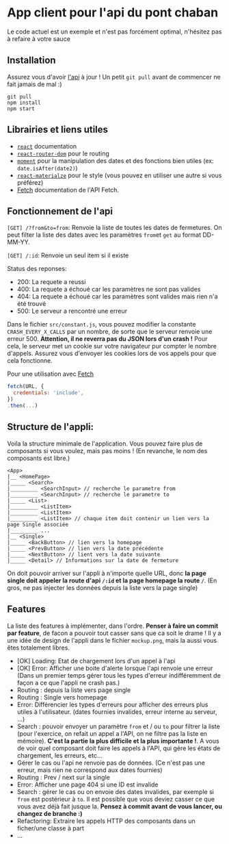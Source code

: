# App client pour l'api du pont chaban

Le code actuel est un exemple et n'est pas forcément optimal, n'hésitez pas à refaire à votre sauce

## Installation

Assurez vous d'avoir [l'api](https://github.com/papswell/apit-chaban) à jour ! Un petit `git pull` avant de commencer ne fait jamais de mal :)

```
git pull
npm install
npm start
```

## Librairies et liens utiles
- [`react`](https://reactjs.org/) documentation
- [`react-router-dom`](https://reacttraining.com/react-router/web/guides/philosophy) pour le routing
- [`moment`](https://momentjs.com/docs/) pour la manipulation des dates et des fonctions bien utiles (ex: `date.isAfter(date2)`)
- [`react-materialze`](https://react-materialize.github.io/#/) pour le style (vous pouvez en utiliser une autre si vous préférez)
- [Fetch](https://developer.mozilla.org/en-US/docs/Web/API/Fetch_API/Using_Fetch) documentation de l'API Fetch.

## Fonctionnement de l'api

`[GET] /?from&to=from`: Renvoie la liste de toutes les dates de fermetures. On peut filter la liste des dates avec les paramètres `from`et `get` au format DD-MM-YY.

`[GET] /:id`: Renvoie un seul item si il existe

Status des reponses:  
- 200: La requete a reussi
- 400: La requete a échoué car les paramètres ne sont pas valides
- 404: La requete a échoué car les paramètres sont valides mais rien n'a été trouvé
- 500: Le serveur a rencontré une erreur

Dans le fichier `src/constant.js`, vous pouvez modifier la constante `CRASH_EVERY_X_CALLS` par un nombre,
de sorte que le serveur renvoie une erreur 500. __Attention, il ne reverra pas du JSON lors d'un crash !__
Pour cela, le serveur met un cookie sur votre navigateur pur compter le nombre d'appels. Assurez vous d'envoyer les cookies lors de vos appels
pour que cela fonctionne.

Pour une utilisation avec [Fetch](https://developer.mozilla.org/en-US/docs/Web/API/Fetch_API/Using_Fetch)
```js
fetch(URL, {
  credentials: 'include',
})
.then(...)
```
## Structure de l'appli:
Voila la structure minimale de l'application. Vous pouvez faire plus de composants si vous voulez, mais pas moins ! (En revanche, le nom des composants est libre.)

```
<App>
|__ <HomePage>
|_____ <Search>
|_________ <SearchInput> // recherche le parametre from
|_________ <SearchInput> // recherche le parametre to
|_____ <List>
|_________ <ListItem>
|_________ <ListItem>
|_________ <ListItem> // chaque item doit contenir un lien vers la page Single associée
|_________ ...
|__ <Single>
|_____ <BackButton> // lien vers la homepage
|_____ <PrevButton> // lien vers la date précédente
|_____ <NextButton> // lient vers la date suivante
|_____ <Detail> // Informations sur la date de fermeture

```
On doit pouvoir arriver sur l'appli à n'importe quelle URL, donc __la page single doit appeler la route d'api `/:id` et la page homepage la route `/`__. (En gros, ne pas injecter les données depuis la liste vers la page single)

## Features

La liste des features à implémenter, dans l'ordre. __Penser à faire un commit par feature__, de facon a pouvoir tout casser sans que ca soit le drame !  Il y a une idée de design de l'appli dans le fichier `mockup.png`, mais la aussi vous êtes totalement libres.

- [OK] Loading: Etat de chargement lors d'un appel à l'api
- [OK] Error: Afficher une boite d'alerte lorsque l'api renvoie une erreur (Dans un premier temps gérer tous les types d'erreur indifféremment de façon  a ce que l'appli ne crash pas.)
- Routing : depuis la liste vers page single
- Routing : Single vers homepage
- Error: Différencier les types d'erreurs pour afficher des erreurs plus utiles à l'utilisateur. (dates fournies invalides, erreur interne au serveur, ...)
- Search : pouvoir envoyer un paramètre `from` et / ou `to` pour filtrer la liste (pour l'exercice, on refait un appel a l'API, on ne filtre pas la liste en mémoire). __C'est la partie la plus difficile et la plus importante !__. A vous de voir quel composant doit faire les appels à l'API, qui gère les états de chargement, les erreurs, etc...
- Gérer le cas ou l'api ne renvoie pas de données. (Ce n'est pas une erreur, mais rien ne correspond aux dates fournies)
- Routing : Prev / next sur la single
- Error: Afficher une page 404 si une ID est invalide
- Search : gérer le cas ou on envoie des dates invalides, par exemple si `from` est postérieur à `to`. Il est possible que vous deviez casser ce que vous avez déjà fait jusque la. __Pensez à commit avant de vous lancer, ou changez de branche :)__
- Refactoring: Extraire les appels HTTP des composants dans un ficher/une classe à part
- ...

